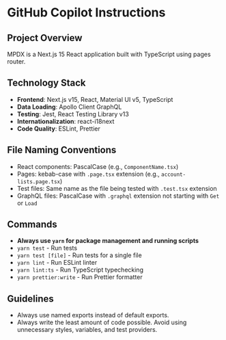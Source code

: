 # GitHub Copilot Instructions

## Project Overview

MPDX is a Next.js 15 React application built with TypeScript using pages router.

## Technology Stack

- **Frontend**: Next.js v15, React, Material UI v5, TypeScript
- **Data Loading**: Apollo Client GraphQL
- **Testing**: Jest, React Testing Library v13
- **Internationalization**: react-i18next
- **Code Quality**: ESLint, Prettier

## File Naming Conventions

- React components: PascalCase (e.g., `ComponentName.tsx`)
- Pages: kebab-case with `.page.tsx` extension (e.g., `account-lists.page.tsx`)
- Test files: Same name as the file being tested with `.test.tsx` extension
- GraphQL files: PascalCase with `.graphql` extension not starting with `Get` or `Load`

## Commands

- **Always use `yarn` for package management and running scripts**
- `yarn test` - Run tests
- `yarn test [file]` - Run tests for a single file
- `yarn lint` - Run ESLint linter
- `yarn lint:ts` - Run TypeScript typechecking
- `yarn prettier:write` - Run Prettier formatter

## Guidelines

- Always use named exports instead of default exports.
- Always write the least amount of code possible. Avoid using unnecessary styles, variables, and test providers.
